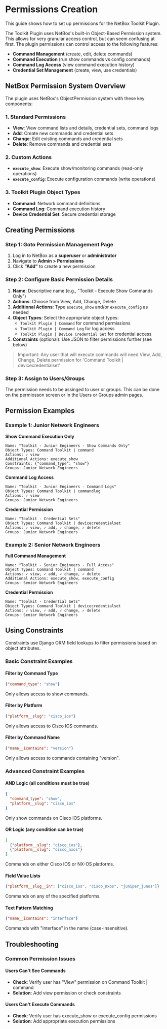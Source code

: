 # Permissions Creation

This guide shows how to set up permissions for the NetBox Toolkit Plugin.

The Toolkit Plugin uses NetBox's built-in Object-Based Permission system. This allows for very granular access control, but can seem confusing at first. The plugin permissions can control access to the following features:

- **Command Management** (create, edit, delete commands)
- **Command Execution** (run show commands vs config commands)
- **Command Log Access** (view command execution history)
- **Credential Set Management** (create, view, use credentials)

## NetBox Permission System Overview

The plugin uses NetBox's ObjectPermission system with these key components:

### 1. Standard Permissions
- **View**: View command lists and details, credential sets, command logs
- **Add**: Create new commands and credential sets
- **Change**: Edit existing commands and credential sets
- **Delete**: Remove commands and credential sets

### 2. Custom Actions
- **`execute_show`**: Execute show/monitoring commands (read-only operations)
- **`execute_config`**: Execute configuration commands (write operations)

### 3. Toolkit Plugin Object Types
- **Command**: Network command definitions
- **Command Log**: Command execution history
- **Device Credential Set**: Secure credential storage

## Creating Permissions

### Step 1: Goto Permission Management Page
1. Log in to NetBox as a **superuser** or **administrator**
2. Navigate to **Admin > Permissions**
3. Click **"Add"** to create a new permission

### Step 2: Configure Basic Permission Details
1. **Name**: Descriptive name (e.g., "Toolkit - Execute Show Commands Only")
2. **Actions**: Choose from View, Add, Change, Delete
3. **Additional Actions**: Type `execute_show` and/or `execute_config` as needed
4. **Object Types**: Select the appropriate object types:
    - `Toolkit Plugin | Command` for command permissions
    - `Toolkit Plugin | Command Log` for log access
    - `Toolkit Plugin | Device Credential Set` for credential access
5. **Constraints** (optional): Use JSON to filter permissions further (see below)
> Important: Any user that will execute commands will need View, Add, Change, Delete permission for 'Command Toolkit | devicecredentialset'


### Step 3: Assign to Users/Groups

The permission needs to be assinged to user or groups. This can be done on the permiosson screen or in the Users or Groups admin pages.


## Permission Examples

### Example 1: Junior Network Engineers
**Show Command Execution Only**
```
Name: "Toolkit - Junior Engineers - Show Commands Only"
Object Types: Command Toolkit | command
Actions: ✓ view
Additional Actions: execute_show
Constraints: {"command_type": "show"}
Groups: Junior Network Engineers
```

**Command Log Access**
```
Name: "Toolkit - Junior Engineers - Command Logs"
Object Types: Command Toolkit | commandlog
Actions: ✓ view
Groups: Junior Network Engineers
```

**Credential Permission**
```
Name: "Toolkit - Credential Sets"
Object Types: Command Toolkit | devicecredentialset
Actions: ✓ view, ✓ add, ✓ change, ✓ delete
Groups: Junior Network Engineers
```

### Example 2: Senior Network Engineers
**Full Command Management**
```
Name: "Toolkit - Senior Engineers - Full Access"
Object Types: Command Toolkit | command
Actions: ✓ view, ✓ add, ✓ change, ✓ delete
Additional Actions: execute_show, execute_config
Groups: Senior Network Engineers
```

**Credential Permission**
```
Name: "Toolkit - Credential Sets"
Object Types: Command Toolkit | devicecredentialset
Actions: ✓ view, ✓ add, ✓ change, ✓ delete
Groups: Senior Network Engineers
```

## Using Constraints

Constraints use Django ORM field lookups to filter permissions based on object attributes.

### Basic Constraint Examples

#### Filter by Command Type
```json
{"command_type": "show"}
```
Only allows access to show commands.

#### Filter by Platform
```json
{"platform__slug": "cisco_ios"}
```
Only allows access to Cisco IOS commands.

#### Filter by Command Name
```json
{"name__icontains": "version"}
```
Only allows access to commands containing "version".

### Advanced Constraint Examples

#### AND Logic (all conditions must be true)
```json
{
  "command_type": "show",
  "platform__slug": "cisco_ios"
}
```
Only show commands on Cisco IOS platforms.

#### OR Logic (any condition can be true)
```json
[
  {"platform__slug": "cisco_ios"},
  {"platform__slug": "cisco_nxos"}
]
```
Commands on either Cisco IOS or NX-OS platforms.

#### Field Value Lists
```json
{"platform__slug__in": ["cisco_ios", "cisco_nxos", "juniper_junos"]}
```
Commands on any of the specified platforms.

#### Text Pattern Matching
```json
{"name__icontains": "interface"}
```
Commands with "interface" in the name (case-insensitive).


## Troubleshooting

### Common Permission Issues

#### Users Can't See Commands
- **Check**: Verify user has "View" permission on Command Toolkit | command
- **Solution**: Add view permission or check constraints

#### Users Can't Execute Commands
- **Check**: Verify user has execute_show or execute_config permissions
- **Solution**: Add appropriate execution permissions

